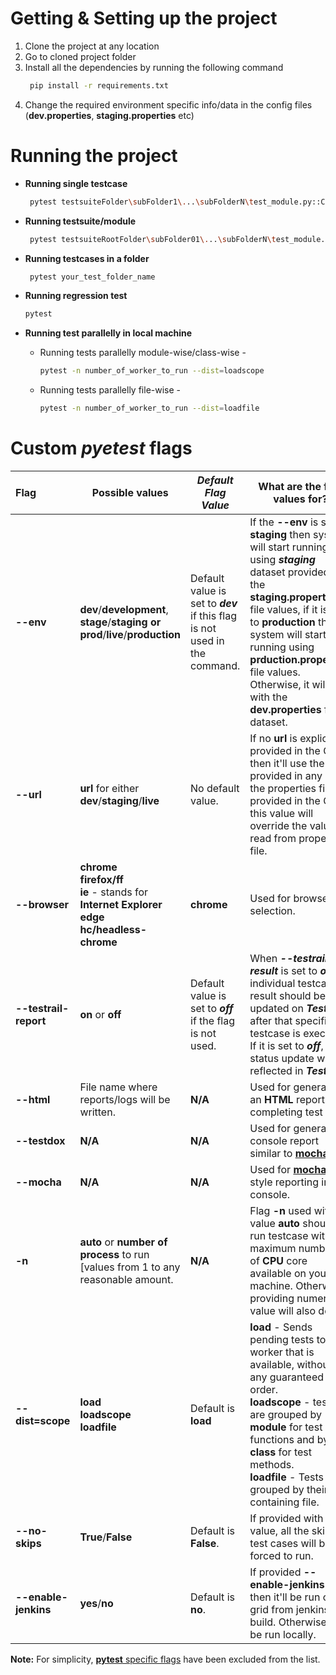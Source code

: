 # Getting & Setting up the project

1. Clone the project at any location
2. Go to cloned project folder
3. Install all the dependencies by running the following command
      ```bash  
       pip install -r requirements.txt
      ```
4. Change the required environment specific info/data in the config files (**dev.properties**, **staging.properties** etc)



# Running the project

- **Running single testcase**
  
     ```bash
      pytest testsuiteFolder\subFolder1\...\subFolderN\test_module.py::Class_Name::test_method_name
     ```
     
- **Running testsuite/module**
  
     ```bash
      pytest testsuiteRootFolder\subFolder01\...\subFolderN\test_module.py
     ```
     
- **Running testcases in a folder**
  
     ```bash
      pytest your_test_folder_name
     ```

- **Running regression test**

  ```bash
  pytest
  ```

- **Running test parallelly in local machine**

  - Running tests parallelly module-wise/class-wise - 

    ```bash
    pytest -n number_of_worker_to_run --dist=loadscope
    ```
  
  - Running tests parallelly file-wise -
  
    ```bash
    pytest -n number_of_worker_to_run --dist=loadfile
    ```
  
    
# Custom *pyetest* flags

| Flag                  | Possible values                                              | *Default Flag Value*                                         | What are the flag values for?                                |
| :-------------------- | ------------------------------------------------------------ | ------------------------------------------------------------ | ------------------------------------------------------------ |
| **--env**             | **dev**/**development**, **stage**/**staging** **or** **prod**/**live**/**production** | Default value is set to ***dev*** if this flag is not used in the command. | If the **--env** is set to **staging** then system will start running using ***staging*** dataset provided in the **staging.properties** file values, if it is set to **production** then system will start running using **prduction.properties** file values. Otherwise, it will go with the **dev.properties** file's dataset. |
| **--url**             | **url** for either **dev**/**staging**/**live**              | No default value.                                            | If no **url** is explicitly provided in the CLI then it'll use the **url** provided in any of the properties files. If provided in the CLI, this value will override the value read from properties file. |
| **--browser**         | **chrome**<br />**firefox/ff**<br />**ie** - stands for **Internet Explorer**<br />**edge**<br />**hc/headless-chrome** | **chrome**                                                   | Used for browser selection.                                  |
| **--testrail-report** | **on** or **off**                                            | Default value is set to ***off*** if the flag is not used.   | When ***--testrail-result*** is set to ***on***, individual testcase result should be updated on ***TestRail*** after that specific testcase is executed. If it is set to ***off***, no status update will be reflected in ***TestRail***. |
| **--html**            | File name where reports/logs will be written.                | **N/A**                                                      | Used for generating an **HTML** report after completing test run. |
| **--testdox**         | **N/A**                                                      | **N/A**                                                      | Used for generating console report similar to **[mocha](https://pypi.org/project/pytest-testdox/)**. |
| **--mocha**           | **N/A**                                                      | **N/A**                                                      | Used for **[mocha](https://pypi.org/project/pytest-testdox/)** style reporting in console. |
| **-n**                | **auto** or **number of process** to run [values from 1 to any reasonable amount. | **N/A**                                                      | Flag **-n** used with value **auto** should run testcase with maximum numbers of **CPU** core available on your machine. Otherwise providing numeric value will also do. |
| **--dist=scope**      | **load**<br />**loadscope**<br />**loadfile**                | Default is **load**                                          | **load** - Sends pending tests to any worker that is available, without any guaranteed order.<br /> **loadscope** - tests are grouped by **module** for test functions and by **class** for test methods.<br />**loadfile** - Tests are grouped by their containing file. |
| **--no-skips**        | **True**/**False**                                           | Default is **False**.                                        | If provided with **True** value, all the skipped test cases will be forced to run. |
| **--enable-jenkins**  | **yes**/**no**                                               | Default is **no**.                                           | If provided **--enable-jenkins=yes** then it'll be run on grid from jenkins build. Otherwise it'll be run locally. |

**Note:** For simplicity, [**pytest** specific flags](https://docs.pytest.org/en/6.2.x/reference.html#command-line-flags) have been excluded from the list.
